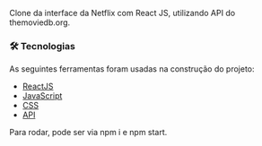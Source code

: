 Clone da interface da Netflix com React JS, utilizando API do themoviedb.org.



### 🛠 Tecnologias

As seguintes ferramentas foram usadas na construção do projeto:

- [ReactJS](https://pt-br.reactjs.org/)
- [JavaScript](https://www.javascript.com/)
- [CSS](https://www.w3schools.com/css/)
- [API](themoviedb.org)

Para rodar, pode ser via npm i e npm start. 
